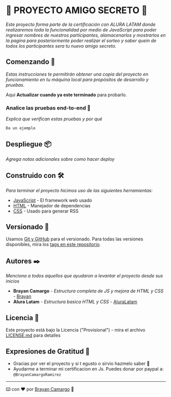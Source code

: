 # 🐶 PROYECTO AMIGO SECRETO 🐶

_Este proyecto forma parte de la certificación con ALURA LATAM donde realizaremos toda la funcionalidad por medio de JavaScript para poder ingresar nombres de nuestros participantes, alamacenarlos y mostrarlos en la pagina para posteriormente poder realizar el sorteo y saber quein de todos los participantes sera tu nuevo amigo secreto._

## Comenzando 🚀

_Estas instrucciones te permitirán obtener una copia del proyecto en funcionamiento en tu máquina local para propósitos de desarrollo y pruebas._

Aqui **Actualizar cuando ya este terminado** para probarlo.

### Analice las pruebas end-to-end 🔩

_Explica que verifican estas pruebas y por qué_

```
Da un ejemplo
```

## Despliegue 📦

_Agrega notas adicionales sobre como hacer deploy_

## Construido con 🛠️

_Para terminar el proyecto hicimos uso de  las siguientes herramientas:_

* [JavaScript](http://www.dropwizard.io/1.0.2/docs/) - El framework web usado
* [HTML](https://maven.apache.org/) - Manejador de dependencias
* [CSS](https://rometools.github.io/rome/) - Usado para generar RSS

## Versionado 📌

Usamos [Git y GitHub](http://semver.org/) para el versionado. Para todas las versiones disponibles, mira los [tags en este repositorio](https://github.com/tu/proyecto/tags).

## Autores ✒️

_Menciona a todos aquellos que ayudaron a levantar el proyecto desde sus inicios_

* **Brayan Camargo** - *Estructura completa de JS y mejora de HTML y CSS* - [Brayan](#https://github.com/Brayan-Camargo)
* **Alura Latam** - *Estructura basica HTML y CSS* - [AluraLatam](#https://www.aluracursos.com/)

## Licencia 📄

Este proyecto está bajo la Licencia ("Provisional") - mira el archivo [LICENSE.md](LICENSE.md) para detalles

## Expresiones de Gratitud 🎁

* Gracias por ver el proyecto y si t egusto o sirvio hazmelo saber 📢
* Ayudarme a terminar mi certificacion en Js. Puedes donar por paypal a: `@BrayanCamargoRamirez`




---
⌨️ con ❤️ por [Brayan Camargo](#https://github.com/Brayan-Camargo) 🐶
